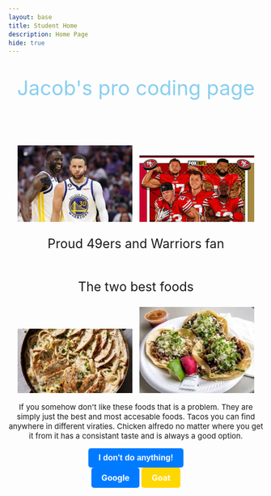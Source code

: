 ```yaml
---
layout: base
title: Student Home
description: Home Page
hide: true
---
```

<p style="text-align: center; font-size: 40px; color: #89CFF0;"> Jacob's pro coding page 
<br>
<br>
<p style="text-align: center;">
    <img src="image.png" alt="Image Description" style="width: 45%; margin-right: 10px; display: inline-block;">
    <img src="image-1.png" alt="Image Description" style="width: 45%; display: inline-block;">
</p>

<p style="text-align: center; font-size: 25px;"> Proud 49ers and Warriors fan
<br>
<br>
<p style="text-align: center; font-size: 25px;"> The two best foods
<p style="text-align: center;">
    <img src="image-4.png" alt="Image Description" style="width: 45%; hieght: 45%; margin-right: 10px; display: inline-block;">
    <img src="image-5.png" alt="Image Description" style="width: 45%; display: inline-block;">
</p>
<p style="text-align: center; font-size: 15px;"> If you somehow don't like these foods that is a problem. They are simply just the best and most accesable foods. Tacos you can find anywhere in different viraties. Chicken alfredo no matter where you get it from it has a consistant taste and is always a good option.
<div style="text-align: center;">
    <button style="
        display: inline-block;
        padding: 10px 20px;
        font-size: 16px;
        font-weight: bold;
        text-decoration: none;
        color: white;
        background-color: #007bff;
        border: none;
        border-radius: 5px;
        cursor: pointer;
        transition: background-color 0.3s, transform 0.2s;
    ">I don't do anything!</button>
</div>
<div style="text-align: center;">
    <a href="https://google.com" style="
        display: inline-block;
        padding: 10px 20px;
        font-size: 16px;
        font-weight: bold;
        text-decoration: none;
        color: white;
        background-color: #007bff;
        border: none;
        border-radius: 5px;
        cursor: pointer;
        transition: background-color 0.3s, transform 0.2s;
    ">Google</a>
    <a href="https://www.youtube.com/watch?v=0a5hUOTn8xA&t=36s" style="
        display: inline-block;
        padding: 10px 20px;
        font-size: 16px;
        font-weight: bold;
        text-decoration: none;
        color: white;
        background-color: #FFD700;
        border: none;
        border-radius: 5px;
        cursor: pointer;
        transition: background-color 0.3s, transform 0.2s;
    ">Goat</a>
</div>


